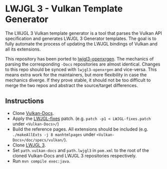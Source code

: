 LWJGL 3 - Vulkan Template Generator
===================================

The LWJGL 3 Vulkan template generator is a tool that parses the Vulkan API
specification and generates LWJGL 3 Generator templates. The goal is to
fully automate the process of updating the LWJGL bindings of Vulkan and all
its extensions.

This repository has been ported to [lwjgl3-openxrgen](https://github.com/LWJGL/lwjgl3-openxrgen).
The mechanics of parsing the corresponding `-Docs` repositories are almost identical.
Changes to this repo should be synced with `lwjgl3-openxrgen` and vice-versa.
This means extra work for the maintainers, but more flexibility in case the mechanics diverge.
If they prove stable, it should not be too difficult to merge the two repos and abstract the source/target differences.

Instructions
------------

- Clone [Vulkan-Docs](https://github.com/KhronosGroup/Vulkan-Docs.git).
- Apply the [LWJGL-fixes](https://github.com/LWJGL/lwjgl3-vulkangen/blob/master/LWJGL-fixes.patch) patch. (e.g. `patch -p1 < LWJGL-fixes.patch` under `<Vulkan-Docs>/`)
- Build the reference pages. All extensions should be included (e.g. `./makeAllExts -j 8 manhtmlpages` under `<Vulkan-Docs>/doc/specs/vulkan/`).
- Clone [LWJGL 3](https://github.com/LWJGL/lwjgl3.git).
- Set `path.vulkan-docs` and `path.lwjgl3` in `pom.xml` to the root of the cloned Vulkan-Docs and LWJGL 3 repositories respectively.
- Run `mvn compile exec:java`.